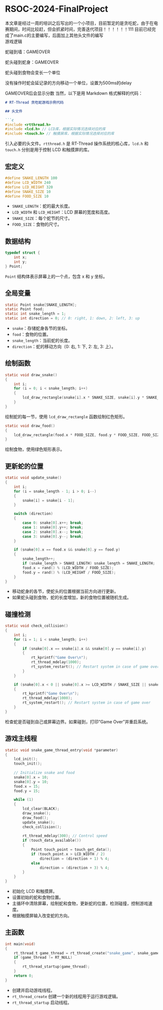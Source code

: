 # RSOC-2024-FinalProject  
本文章是经过一周的培训之后写出的一个小项目，目前暂定的是贪吃蛇，由于在电赛期间，时间比较赶，但会抓紧时间，完善迭代项目！！！！！！111
目前已经完成了main.c的主要编写，后面加上其他头文件的编写  
游戏逻辑  

  
  蛇碰到墙：GAMEOVER
  
  蛇头碰到蛇身：GAMEOVER
  
  蛇头碰到食物会变长一个单位
  
  没有操作时蛇会延记录的方向移动一个单位，设置为500ms的delay
  
  GAMEOVER后会显示分数
当然，以下是用 Markdown 格式解释的代码：

```markdown
# RT-Thread 贪吃蛇游戏示例代码

## 头文件

```c
#include <rtthread.h>
#include <lcd.h> // LCD库，根据实际情况选择对应的库
#include <touch.h> // 触摸屏库，根据实际情况选择对应的库
```

引入必要的头文件。`rtthread.h` 是 RT-Thread 操作系统的核心库，`lcd.h` 和 `touch.h` 分别是用于控制 LCD 和触摸屏的库。

## 宏定义

```c
#define SNAKE_LENGTH 100
#define LCD_WIDTH 240
#define LCD_HEIGHT 320
#define SNAKE_SIZE 10
#define FOOD_SIZE 10
```

- `SNAKE_LENGTH`：蛇的最大长度。
- `LCD_WIDTH` 和 `LCD_HEIGHT`：LCD 屏幕的宽度和高度。
- `SNAKE_SIZE`：每个蛇节的尺寸。
- `FOOD_SIZE`：食物的尺寸。

## 数据结构

```c
typedef struct {
    int x;
    int y;
} Point;
```

`Point` 结构体表示屏幕上的一个点，包含 x 和 y 坐标。

## 全局变量

```c
static Point snake[SNAKE_LENGTH];
static Point food;
static int snake_length = 1;
static int direction = 0; // 0: right, 1: down, 2: left, 3: up
```

- `snake`：存储蛇身各节的坐标。
- `food`：食物的位置。
- `snake_length`：当前蛇的长度。
- `direction`：蛇的移动方向（0: 右, 1: 下, 2: 左, 3: 上）。

## 绘制函数

```c
static void draw_snake()
{
    int i;
    for (i = 0; i < snake_length; i++)
    {
        lcd_draw_rectangle(snake[i].x * SNAKE_SIZE, snake[i].y * SNAKE_SIZE, SNAKE_SIZE, SNAKE_SIZE, RED);
    }
}
```

绘制蛇的每一节，使用 `lcd_draw_rectangle` 函数绘制红色矩形。

```c
static void draw_food()
{
    lcd_draw_rectangle(food.x * FOOD_SIZE, food.y * FOOD_SIZE, FOOD_SIZE, FOOD_SIZE, GREEN);
}
```

绘制食物，使用绿色矩形表示。

## 更新蛇的位置

```c
static void update_snake()
{
    int i;
    for (i = snake_length - 1; i > 0; i--)
    {
        snake[i] = snake[i - 1];
    }

    switch (direction)
    {
        case 0: snake[0].x++; break;
        case 1: snake[0].y++; break;
        case 2: snake[0].x--; break;
        case 3: snake[0].y--; break;
    }

    if (snake[0].x == food.x && snake[0].y == food.y)
    {
        snake_length++;
        if (snake_length > SNAKE_LENGTH) snake_length = SNAKE_LENGTH;
        food.x = rand() % (LCD_WIDTH / FOOD_SIZE);
        food.y = rand() % (LCD_HEIGHT / FOOD_SIZE);
    }
}
```

- 移动蛇身的各节，使蛇头的位置根据当前方向进行更新。
- 如果蛇头碰到食物，蛇的长度增加，新的食物位置被随机生成。

## 碰撞检测

```c
static void check_collision()
{
    int i;
    for (i = 1; i < snake_length; i++)
    {
        if (snake[0].x == snake[i].x && snake[0].y == snake[i].y)
        {
            rt_kprintf("Game Over\n");
            rt_thread_mdelay(1000);
            rt_system_restart(); // Restart system in case of game over
        }
    }

    if (snake[0].x < 0 || snake[0].x >= LCD_WIDTH / SNAKE_SIZE || snake[0].y < 0 || snake[0].y >= LCD_HEIGHT / SNAKE_SIZE)
    {
        rt_kprintf("Game Over\n");
        rt_thread_mdelay(1000);
        rt_system_restart(); // Restart system in case of game over
    }
}
```

检查蛇是否碰到自己或屏幕边界。如果碰到，打印“Game Over”并重启系统。

## 游戏主线程

```c
static void snake_game_thread_entry(void *parameter)
{
    lcd_init();
    touch_init();
    
    // Initialize snake and food
    snake[0].x = 10;
    snake[0].y = 10;
    food.x = 15;
    food.y = 15;

    while (1)
    {
        lcd_clear(BLACK);
        draw_snake();
        draw_food();
        update_snake();
        check_collision();
        
        rt_thread_mdelay(300); // Control speed
        if (touch_data_available())
        {
            Point touch_point = touch_get_data();
            if (touch_point.x > LCD_WIDTH / 2)
                direction = (direction + 1) % 4;
            else
                direction = (direction + 3) % 4;
        }
    }
}
```

- 初始化 LCD 和触摸屏。
- 设置初始的蛇和食物位置。
- 主循环中清除屏幕，绘制蛇和食物，更新蛇的位置，检测碰撞，控制游戏速度。
- 根据触摸屏输入改变蛇的方向。

## 主函数

```c
int main(void)
{
    rt_thread_t game_thread = rt_thread_create("snake_game", snake_game_thread_entry, RT_NULL, 2048, 10, 10);
    if (game_thread != RT_NULL)
    {
        rt_thread_startup(game_thread);
    }
    return 0;
}
```

- 创建并启动游戏线程。
- `rt_thread_create` 创建一个新的线程用于运行游戏逻辑。
- `rt_thread_startup` 启动线程。


